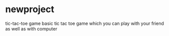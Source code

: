 # newproject
tic-tac-toe game
basic tic tac toe game 
which you can play with your friend as well as with computer
